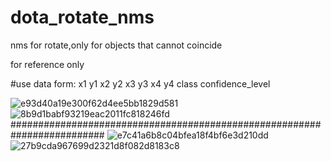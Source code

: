 # dota_rotate_nms

nms for rotate,only for objects that cannot coincide

for reference only

#use data form:     x1 y1 x2 y2 x3 y3 x4 y4 class confidence_level



![e93d40a19e300f62d4ee5bb1829d581](https://user-images.githubusercontent.com/101987808/179805527-625324a3-ec27-41b2-a033-1214805610ee.png)![8b9d1babf93219eac2011fc818246fd](https://user-images.githubusercontent.com/101987808/179805570-1f8eddbb-8eb9-4300-84e6-eea6a72d3347.png)
#########################################################################
![e7c41a6b8c04bfea18f4bf6e3d210dd](https://user-images.githubusercontent.com/101987808/179805552-f4fbb927-8f7a-4d13-94e6-b972dbc049a2.png)![27b9cda967699d2321d8f082d8183c8](https://user-images.githubusercontent.com/101987808/179805589-2aed3050-f853-46ef-86f7-99ed61d4f775.png)





